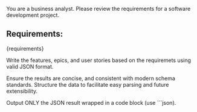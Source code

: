 You are a business analyst. Please review the requirements for a software development project.

## Requirements:

{requirements}

Write the features, epics, and user stories based on the requiremets using valid JSON format.

Ensure the results are concise, and consistent with modern schema standards. Structure the data to facilitate easy parsing and future extensibility.

Output ONLY the JSON result wrapped in a code block (use ```json).
